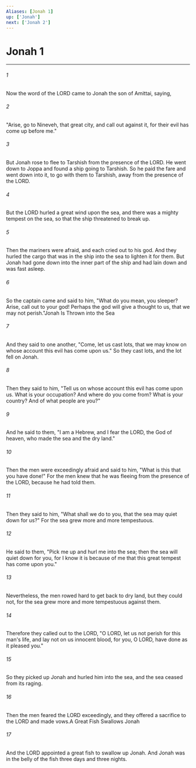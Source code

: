 ```yaml
---
Aliases: [Jonah 1]
up: ['Jonah']
next: ['Jonah 2']
---
```

# Jonah 1
***



###### 1 
Now the word of the LORD came to Jonah the son of Amittai, saying, 

###### 2 
"Arise, go to Nineveh, that great city, and call out against it, for their evil has come up before me." 

###### 3 
But Jonah rose to flee to Tarshish from the presence of the LORD. He went down to Joppa and found a ship going to Tarshish. So he paid the fare and went down into it, to go with them to Tarshish, away from the presence of the LORD. 

###### 4 
But the LORD hurled a great wind upon the sea, and there was a mighty tempest on the sea, so that the ship threatened to break up. 

###### 5 
Then the mariners were afraid, and each cried out to his god. And they hurled the cargo that was in the ship into the sea to lighten it for them. But Jonah had gone down into the inner part of the ship and had lain down and was fast asleep. 

###### 6 
So the captain came and said to him, "What do you mean, you sleeper? Arise, call out to your god! Perhaps the god will give a thought to us, that we may not perish."Jonah Is Thrown into the Sea 

###### 7 
And they said to one another, "Come, let us cast lots, that we may know on whose account this evil has come upon us." So they cast lots, and the lot fell on Jonah. 

###### 8 
Then they said to him, "Tell us on whose account this evil has come upon us. What is your occupation? And where do you come from? What is your country? And of what people are you?" 

###### 9 
And he said to them, "I am a Hebrew, and I fear the LORD, the God of heaven, who made the sea and the dry land." 

###### 10 
Then the men were exceedingly afraid and said to him, "What is this that you have done!" For the men knew that he was fleeing from the presence of the LORD, because he had told them. 

###### 11 
Then they said to him, "What shall we do to you, that the sea may quiet down for us?" For the sea grew more and more tempestuous. 

###### 12 
He said to them, "Pick me up and hurl me into the sea; then the sea will quiet down for you, for I know it is because of me that this great tempest has come upon you." 

###### 13 
Nevertheless, the men rowed hard to get back to dry land, but they could not, for the sea grew more and more tempestuous against them. 

###### 14 
Therefore they called out to the LORD, "O LORD, let us not perish for this man's life, and lay not on us innocent blood, for you, O LORD, have done as it pleased you." 

###### 15 
So they picked up Jonah and hurled him into the sea, and the sea ceased from its raging. 

###### 16 
Then the men feared the LORD exceedingly, and they offered a sacrifice to the LORD and made vows.A Great Fish Swallows Jonah 

###### 17 
And the LORD appointed a great fish to swallow up Jonah. And Jonah was in the belly of the fish three days and three nights.
